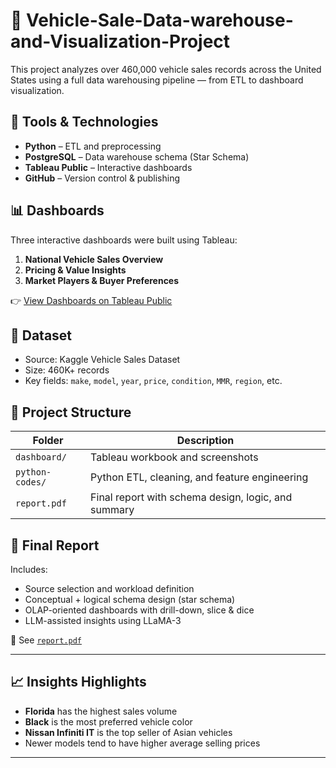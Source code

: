# 🚗 Vehicle-Sale-Data-warehouse-and-Visualization-Project

This project analyzes over 460,000 vehicle sales records across the United States using a full data warehousing pipeline — from ETL to dashboard visualization.

## 🧰 Tools & Technologies

- **Python** – ETL and preprocessing
- **PostgreSQL** – Data warehouse schema (Star Schema)
- **Tableau Public** – Interactive dashboards
- **GitHub** – Version control & publishing

## 📊 Dashboards

Three interactive dashboards were built using Tableau:

1. **National Vehicle Sales Overview**
2. **Pricing & Value Insights**
3. **Market Players & Buyer Preferences**

👉 [View Dashboards on Tableau Public](https://public.tableau.com/app/profile/yaekob/...)

## 🧪 Dataset

- Source: Kaggle Vehicle Sales Dataset
- Size: 460K+ records
- Key fields: `make`, `model`, `year`, `price`, `condition`, `MMR`, `region`, etc.

## 📂 Project Structure

| Folder        | Description                                  |
|---------------|----------------------------------------------|
| `dashboard/`  | Tableau workbook and screenshots             |
| `python-codes/` | Python ETL, cleaning, and feature engineering |
| `report.pdf`  | Final report with schema design, logic, and summary |

## 📄 Final Report

Includes:
- Source selection and workload definition
- Conceptual + logical schema design (star schema)
- OLAP-oriented dashboards with drill-down, slice & dice
- LLM-assisted insights using LLaMA-3

📄 See [`report.pdf`](./report.pdf)

---

## 📈 Insights Highlights

- **Florida** has the highest sales volume
- **Black** is the most preferred vehicle color
- **Nissan Infiniti IT** is the top seller of Asian vehicles
- Newer models tend to have higher average selling prices

---

